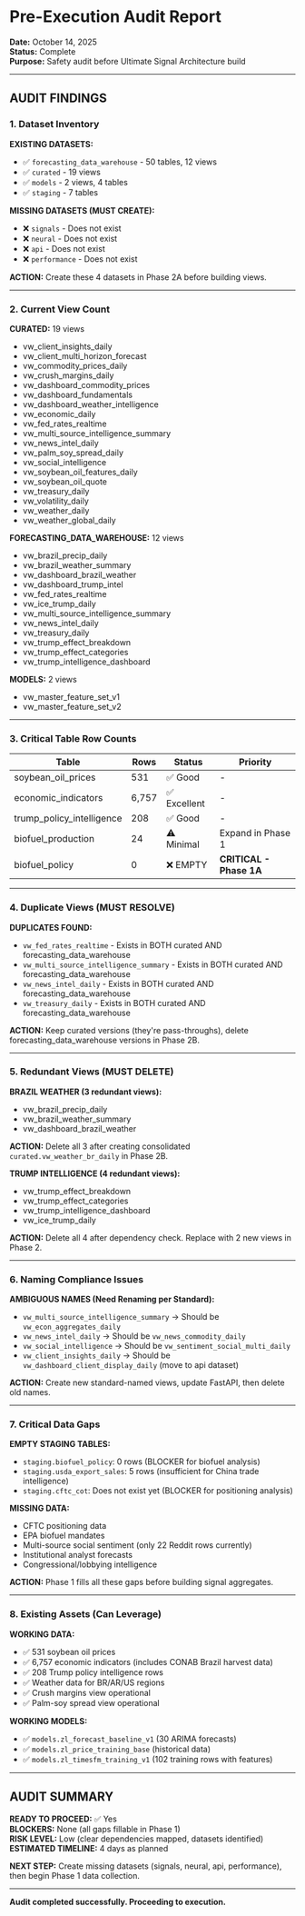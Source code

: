 # Pre-Execution Audit Report
**Date:** October 14, 2025  
**Status:** Complete  
**Purpose:** Safety audit before Ultimate Signal Architecture build

---

## AUDIT FINDINGS

### 1. Dataset Inventory

**EXISTING DATASETS:**
- ✅ `forecasting_data_warehouse` - 50 tables, 12 views
- ✅ `curated` - 19 views
- ✅ `models` - 2 views, 4 tables
- ✅ `staging` - 7 tables

**MISSING DATASETS (MUST CREATE):**
- ❌ `signals` - Does not exist
- ❌ `neural` - Does not exist
- ❌ `api` - Does not exist
- ❌ `performance` - Does not exist

**ACTION:** Create these 4 datasets in Phase 2A before building views.

---

### 2. Current View Count

**CURATED:** 19 views
- vw_client_insights_daily
- vw_client_multi_horizon_forecast
- vw_commodity_prices_daily
- vw_crush_margins_daily
- vw_dashboard_commodity_prices
- vw_dashboard_fundamentals
- vw_dashboard_weather_intelligence
- vw_economic_daily
- vw_fed_rates_realtime
- vw_multi_source_intelligence_summary
- vw_news_intel_daily
- vw_palm_soy_spread_daily
- vw_social_intelligence
- vw_soybean_oil_features_daily
- vw_soybean_oil_quote
- vw_treasury_daily
- vw_volatility_daily
- vw_weather_daily
- vw_weather_global_daily

**FORECASTING_DATA_WAREHOUSE:** 12 views
- vw_brazil_precip_daily
- vw_brazil_weather_summary
- vw_dashboard_brazil_weather
- vw_dashboard_trump_intel
- vw_fed_rates_realtime
- vw_ice_trump_daily
- vw_multi_source_intelligence_summary
- vw_news_intel_daily
- vw_treasury_daily
- vw_trump_effect_breakdown
- vw_trump_effect_categories
- vw_trump_intelligence_dashboard

**MODELS:** 2 views
- vw_master_feature_set_v1
- vw_master_feature_set_v2

---

### 3. Critical Table Row Counts

| Table | Rows | Status | Priority |
|---|---|---|---|
| soybean_oil_prices | 531 | ✅ Good | - |
| economic_indicators | 6,757 | ✅ Excellent | - |
| trump_policy_intelligence | 208 | ✅ Good | - |
| biofuel_production | 24 | ⚠️ Minimal | Expand in Phase 1 |
| biofuel_policy | 0 | ❌ EMPTY | **CRITICAL - Phase 1A** |

---

### 4. Duplicate Views (MUST RESOLVE)

**DUPLICATES FOUND:**
- `vw_fed_rates_realtime` - Exists in BOTH curated AND forecasting_data_warehouse
- `vw_multi_source_intelligence_summary` - Exists in BOTH curated AND forecasting_data_warehouse
- `vw_news_intel_daily` - Exists in BOTH curated AND forecasting_data_warehouse  
- `vw_treasury_daily` - Exists in BOTH curated AND forecasting_data_warehouse

**ACTION:** Keep curated versions (they're pass-throughs), delete forecasting_data_warehouse versions in Phase 2B.

---

### 5. Redundant Views (MUST DELETE)

**BRAZIL WEATHER (3 redundant views):**
- vw_brazil_precip_daily
- vw_brazil_weather_summary
- vw_dashboard_brazil_weather

**ACTION:** Delete all 3 after creating consolidated `curated.vw_weather_br_daily` in Phase 2B.

**TRUMP INTELLIGENCE (4 redundant views):**
- vw_trump_effect_breakdown
- vw_trump_effect_categories
- vw_trump_intelligence_dashboard
- vw_ice_trump_daily

**ACTION:** Delete all 4 after dependency check. Replace with 2 new views in Phase 2.

---

### 6. Naming Compliance Issues

**AMBIGUOUS NAMES (Need Renaming per Standard):**
- `vw_multi_source_intelligence_summary` → Should be `vw_econ_aggregates_daily`
- `vw_news_intel_daily` → Should be `vw_news_commodity_daily`
- `vw_social_intelligence` → Should be `vw_sentiment_social_multi_daily`
- `vw_client_insights_daily` → Should be `vw_dashboard_client_display_daily` (move to api dataset)

**ACTION:** Create new standard-named views, update FastAPI, then delete old names.

---

### 7. Critical Data Gaps

**EMPTY STAGING TABLES:**
- `staging.biofuel_policy`: 0 rows (BLOCKER for biofuel analysis)
- `staging.usda_export_sales`: 5 rows (insufficient for China trade intelligence)
- `staging.cftc_cot`: Does not exist yet (BLOCKER for positioning analysis)

**MISSING DATA:**
- CFTC positioning data
- EPA biofuel mandates
- Multi-source social sentiment (only 22 Reddit rows currently)
- Institutional analyst forecasts
- Congressional/lobbying intelligence

**ACTION:** Phase 1 fills all these gaps before building signal aggregates.

---

### 8. Existing Assets (Can Leverage)

**WORKING DATA:**
- ✅ 531 soybean oil prices
- ✅ 6,757 economic indicators (includes CONAB Brazil harvest data)
- ✅ 208 Trump policy intelligence rows
- ✅ Weather data for BR/AR/US regions
- ✅ Crush margins view operational
- ✅ Palm-soy spread view operational

**WORKING MODELS:**
- ✅ `models.zl_forecast_baseline_v1` (30 ARIMA forecasts)
- ✅ `models.zl_price_training_base` (historical data)
- ✅ `models.zl_timesfm_training_v1` (102 training rows with features)

---

## AUDIT SUMMARY

**READY TO PROCEED:** ✅ Yes  
**BLOCKERS:** None (all gaps fillable in Phase 1)  
**RISK LEVEL:** Low (clear dependencies mapped, datasets identified)  
**ESTIMATED TIMELINE:** 4 days as planned  

**NEXT STEP:** Create missing datasets (signals, neural, api, performance), then begin Phase 1 data collection.

---

**Audit completed successfully. Proceeding to execution.**



